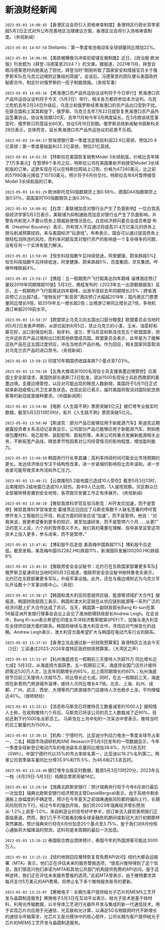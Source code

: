 # 新浪财经新闻
`2023-05-03 14:08:45` 【香港区议会将引入资格审查制度】香港特区行政长官李家超5月2日正式对外公布完善地区治理建议方案，香港区议会将引入资格审查制度。（央视新闻）

`2023-05-03 14:07:59` Stellantis：第一季度电池电动车全球销量同比增加22%。

`2023-05-03 14:06:49` 【美欧被曝俄乌冲突前密谋反俄制裁】近日，《政治报·欧洲版》刊发题为《拜登-冯德莱恩2024？》的文章。据报道，2021年11月，拜登会晤冯德莱恩时向她表达了担忧，拜登当时“刚刚听取了国家安全和情报官员关于俄罗斯军队在乌克兰边境附近集结的简报”。会谈后，冯德莱恩的团队便与美国政府秘密合作，制定针对俄罗斯的一揽子制裁措施。（央视军事）

`2023-05-03 14:05:16` 【黑海港口农产品外运协议谈判将于今日举行】黑海港口农产品外运协议谈判将于今天（5月3日）举行，相关各方都将参加本次谈判。乌克兰危机去年2月24日升级后，乌克兰和俄罗斯经黑海港口的农产品出口受到干扰。在联合国和土耳其斡旋下，俄罗斯、乌克兰去年7月22日就恢复黑海港口农产品外运签署协议。协议有效期120天，去年11月和今年3月两度延长。在3月商谈续签事宜时，俄罗斯只同意延长60天，协议5月18日到期。俄罗斯总统新闻秘书佩斯科夫28日表示，总体而言，延长黑海港口农产品外运协议的前景不乐观。

`2023-05-03 14:04:17` 劳埃德银行第一季度法定税前利润22.6亿英镑，预估20.4亿英镑；第一季度基础盈利22.2亿英镑，预估21亿英镑。

`2023-05-03 14:01:55` 【特斯拉在美国恢复销售Model 3长续航版，价格比去年降了1万多美元】在暂停8个多月之后，特斯拉公司在美国重新开始接受Model 3长续航版的订单。这款车现在可以在特斯拉网站上订购，价格为47240美元，比之前的57990美元降低了10750美元，预计将于6月份交付。特斯拉去年8月暂停接受Model 3长续航版的订单。

`2023-05-03 14:01:29` 欧洲斯托克50指数期货上涨0.56％，德国DAX指数期货上涨0.51％，英国富时100指数期货上涨0.35％。

`2023-05-03 14:00:02` 【白宫：美联储加息对银行业产生了负面影响】一位白宫高级经济学家5月2日表示，美联储为抑制通胀而加息对银行业产生了负面影响，并警告共和党人不要以债务上限威胁使情况恶化。白宫经济顾问委员会成员希瑟·布希（Heather Boushey）表示，共和党人不应通过将提高31.4万亿美元的债务上限与削减预算挂钩，来与美国经济“玩游戏”。布希表示，国会可以通过提高债务上限轻松消除违约风险，而利率问题及其对银行资产的影响是一个复杂得多的问题，没有任何一个实体有能力解决。

`2023-05-03 13:59:49` 【恒生科技指数午后持续低迷，阿里健康、蔚来跌超5%】恒生科技指数午后持续低迷，阿里健康、蔚来跌超5%，百度集团、京东集团、哔哩哔哩跌超4%。

`2023-05-03 13:59:17` 【携程：五一假期用户飞行距离达四年巅峰 淄博酒店预订量较2019年同期增超10倍】5月3日，携程发布的《2023年五一出游数据报告》显示，五一假期用户飞行距离达四年巅峰，出游半径较去年同期增长25%；跨省酒店预订占比超7成，“宠物友好”“影音房”酒店预订大幅超2019年；国内景区门票票量同比增长9倍，较2019年五一增长超2倍；出境游订单同比增长近7倍，多地机酒订单超2019前水平。

`2023-05-03 13:58:37` 【欧盟禁止乌克兰向五国出口部分粮食】欧盟委员会当地时间5月2日发表声明称，从即日起到6月5日，禁止乌克兰的小麦、玉米、油菜籽和葵花籽，出口到保加利亚、匈牙利、波兰、罗马尼亚和斯洛伐克五个欧盟国家，但允许这些农产品过境和出口到其他欧盟成员国。欧盟委员会表示，此举是为了缓解这些产品在这五国过度供应，冲击当地农产品价格。作为回应，相关国家同意取消对乌克兰农产品的进口禁令。（央视新闻）

`2023-05-03 13:58:22` 印度10年期国债收益率跌7个基点至7.03％。

`2023-05-03 13:56:10` 【五角大楼调派1500名现役士兵支援美墨边境管控】应美国土安全部请求，美国防部长奥斯汀2日批准，调派1500名现役士兵赴西南部的美墨边境，支援边境管控，以应对可能出现的移民人数剧增。美国将于5月11日正式结束新冠疫情公共卫生紧急状态。白宫此前已表示，届时美国将取消对国际航空旅客等的新冠疫苗接种要求。（中国新闻网）

`2023-05-03 13:54:46` 【电影《人生路不熟》票房突破5亿元】据灯塔专业版实时数据，截至5月3日13时39分，影片《人生路不熟》票房突破5亿元。

`2023-05-03 13:50:40` 【斯迪克：部分产品已能够应用于新能源汽车】斯迪克近期披露投资者关系活动记录表显示，公司部分产品已能够应用于新能源汽车，例如绝缘包覆材料、电芯胶带、装配胶带、胶粘剂等，未来公司将重点发展新能源相关业务，不断拓宽产品线，降低季节性因素对公司经营情况的影响程度，增加盈利能力。

`2023-05-03 13:49:58` 韩国央行行长李昌镛：高利率持续时间可能会比市场预期的更长。发达经济体应专注于结构性改革。进一步紧缩的影响将比去年温和。进一步收紧可能导致资本外流和外汇压力。

`2023-05-03 13:48:21` 【云南隆阳5.2级地震已造成10人受伤】截至5月3日13时，云南隆阳5.2级地震已造成10人轻伤，其中9人已出院、1人留院观察。灾区群众已全部被转移安置到安全地带，各项救灾安置工作正有序展开。 (央视新闻)

`2023-05-03 13:48:19` 【微软首席科学官反驳马斯克：AI开发应加速，而不是暂停】微软首席科学官埃里克·霍维茨近日回应了马斯克等数千人联名签署的呼吁暂停开发人工智能的公开信，称这方面的研发应该“加速”，而不是暂停。他说：“对我来说，我更希望看到更多的知识，甚至加速研发，而不是暂停六个月……从更广泛的意义上说，六个月的暂停意义不大。我们真的需要在理解、指导甚至监管这项技术上投入更多，参与进来，而不是暂停。”

`2023-05-03 13:47:41` 【博彩股午后走低 美高梅中国跌超11%】博彩股午后走低。截至发稿，美高梅中国(02282.HK)跌超11%，新濠国际发展(00200.HK)跌超9%

`2023-05-03 13:45:33` 【俄联邦安全会议秘书：北约已在东欧国家部署更多军队】俄罗斯卫星通讯社当地时间5月3日报道，俄联邦安全会议秘书帕特鲁舍夫表示，北约已在东欧部署更多军队，升级军事设施。此外，还在与俄边境附近为乌克兰军队开设数十个军事训练中心。（央视）

`2023-05-03 13:38:17` 【韩国和澳大利亚同意就供应链、能源等领域扩大合作】据报道，韩国财政部周三表示，韩国和澳大利亚就在从供应链到能源等一系列广泛的经济问题上扩大合作达成了共识。当天，韩国第一副财政部长Bang Ki-sun在第56届亚洲开发银行理事会会议上会见了澳洲助理财政部长Andrew Leigh。在会谈中，Bang Ki-sun表示希望在印度太平洋经济繁荣框架(IPEF)下，加强与澳大利亚在全球供应链方面的联系。韩国将继续与澳大利亚合作，寻找应对气候变化的战略。Andrew Leigh表示，澳大利亚方面希望扩大与韩国在电动汽车行业的联系。

`2023-05-03 13:37:43` 【香港立法会通过新一份财政预算案】香港特区立法会今天（3日）三读通过2023-2024年度特区政府财政预算案。（大湾区之声）

`2023-05-03 13:33:47` 【杭州海底捞五一假期前三天接待人次超15万 同比增长近七成】5月3日，从海底捞方面获悉，五一假期前三天，海底捞全国门店共计接待顾客近530万人次，比去年同期增长约65%，比上周同期增长约80%；杭州海底捞节日前三天接待人次超15万，同比增长近七成。同时，在五一假期前三天，海底捞在新晋热门旅游城市淄博，接待人次同比增长4.7倍。北京、上海、杭州、成都、广州、武汉、西安、大理等热门旅游城市门店接待人次也稳步上涨，平均增幅近40%。（银柿财经）

`2023-05-03 13:33:11` 【消息称马斯克已将推特员工数量减至约1000人】据知情人士称，在收购推特六个月后，马斯克已将该公司的员工人数裁减了近90%，目前还剩下约1000名全职员工。 马斯克在上月中旬的一次采访中曾表示，推特当时的员工数量约为1500人。

`2023-05-03 13:30:15` 【机构：宁德时代、比亚迪分列动力电池一季度全球市占率一、二名】韩国市场调研机构SNE Research于5月3日发布的一项数据显示，今年一季度全球新登记电动汽车的电池装车总量同比增加38.6%，为133吉瓦时（GWh）。中国宁德时代以35%的市占率排名第一，比亚迪以16.2%名列第二。两家公司首季装车量同比分增35.9%和115.5%，为46.6和21.5吉瓦时。

`2023-05-03 13:24:48` 据灯塔专业版实时数据，截至5月3日13时20分，2023年五一档（4月29日-5月3日）档期总票房突破14亿。

`2023-05-03 13:20:54` 【瑞典北欧斯安银行：预计瑞典央行将于今年6月进行最后一次加息】瑞典北欧斯安银行经济预测主管DanielBergvall表示，由于系统中剩余通胀上涨幅度的不确定性，预计在今年夏天之前瑞典通胀风险都将偏向上行，长期风险则将为下行。经过今年的强劲开局，我们将2023年瑞典经济增长预测从-1.2%上调至-1.0%。来自制造业的信号好坏参半，但订单流入疲软表明我们正面临衰退。然而，我们几乎不可能看到像全球金融危机期间或新冠大流行初期那样突然暴跌。预计瑞典央行将在6月份加息25个基点至3.75%，鉴于我们对8月份核心通胀将大幅降温的预测，这料将是本周期的最后一次加息。

`2023-05-03 13:16:12` 泰国联合商业团体预计，泰国今年的外国游客可能达3000万人。

`2023-05-03 13:15:22` 【纽约地铁回应推特恢复其免费API访问】纽约大都会运输署（MTA）表示，他们正在评估未来的服务警报选项，“很高兴推特得到了这个信息。我们很高兴他们承诺为MTA和其他公共部门机构提供免费的API访问。鉴于这种逆转，我们正在评估未来服务警报的选项。”此前MTA曾表示，由于推特要求其每月支付5万美元的API费用，将停止名下多个推特服务账号的更新。

`2023-05-03 13:15:07` 【赛微电子：长期为客户提供硅光子芯片的MEMS工艺开发与晶圆制造服务】赛微电子5月3日在互动平台表示，硅光子技术是基于硅材料，利用光传输数据，以半导体工艺进行光器件开发与集成的新一代通信技术，用于实现芯片内应用于光通信、光互联和光计算，以满足5G与物联网时代不断增长的通信与传输需求，光芯片又是光模块中的核心部件，公司长期为客户提供硅光子芯片的MEMS工艺开发与晶圆制造服务。

